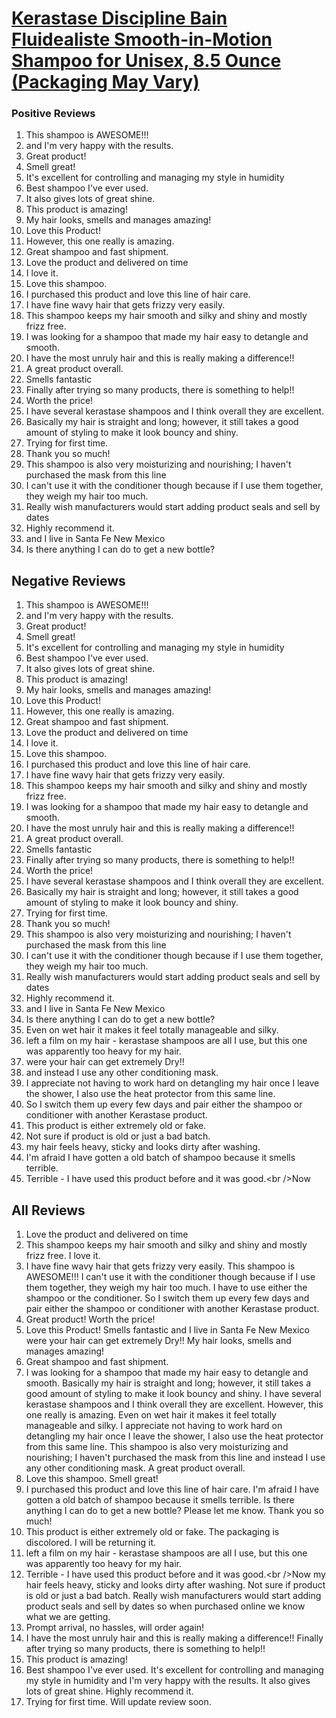# [Kerastase Discipline Bain Fluidealiste Smooth-in-Motion Shampoo for Unisex, 8.5 Ounce (Packaging May Vary)](https://products.checkmycream.com/products/Kerastase-Discipline-Bain-Fluidealiste-Smooth-in-Motion-Shampoo-for-Unisex-8.5-Ounce-(Packaging-May-Vary).html)

### Positive Reviews

<ol>
      <li>This shampoo is AWESOME!!!</li>
      <li>and I&#x27;m very happy with the results.  </li>
      <li>Great product!</li>
      <li>Smell great!</li>
      <li>It&#x27;s excellent for controlling and managing my style in humidity</li>
      <li>Best shampoo I&#x27;ve ever used.  </li>
      <li>It also gives lots of great shine.  </li>
      <li>This product is amazing!</li>
      <li>My hair looks, smells and manages amazing!</li>
      <li>Love this Product!</li>
      <li>However, this one really is amazing.</li>
      <li>Great shampoo and fast shipment.</li>
      <li>Love the product and delivered on time</li>
      <li>I love it.</li>
      <li>Love this shampoo.  </li>
      <li>I purchased this product and love this line of hair care.</li>
      <li>I have fine wavy hair that gets frizzy very easily.</li>
      <li>This shampoo keeps my hair smooth and silky and shiny and mostly frizz free.</li>
      <li>I was looking for a shampoo that made my hair easy to detangle and smooth.</li>
      <li>I have the most unruly hair and this is really making a difference!!</li>
      <li>A great product overall.</li>
      <li>Smells fantastic</li>
      <li>Finally after trying so many products, there is something to help!!</li>
      <li>Worth the price!</li>
      <li>I have several kerastase shampoos and I think overall they are excellent.</li>
      <li>Basically my hair is straight and long; however, it still takes a good amount of styling to make it look bouncy and shiny.</li>
      <li>Trying for first time.</li>
      <li>Thank you so much!</li>
      <li>This shampoo is also very moisturizing and nourishing; I haven&#x27;t purchased the mask from this line</li>
      <li>I can&#x27;t use it with the conditioner though because if I use them together, they weigh my hair too much.</li>
      <li>Really wish manufacturers would start adding product seals and sell by dates</li>
      <li>Highly recommend it.</li>
      <li>and I live in Santa Fe New Mexico</li>
      <li>Is there anything I can do to get a new bottle?</li>
</ol>


<h2>Negative Reviews</h2>
<ol>
<li> This shampoo is AWESOME!!!</li>
<li> and I&#x27;m very happy with the results.  </li>
<li> Great product!</li>
<li> Smell great!</li>
<li> It&#x27;s excellent for controlling and managing my style in humidity</li>
<li> Best shampoo I&#x27;ve ever used.  </li>
<li> It also gives lots of great shine.  </li>
<li> This product is amazing!</li>
<li> My hair looks, smells and manages amazing!</li>
<li> Love this Product!</li>
<li> However, this one really is amazing.</li>
<li> Great shampoo and fast shipment.</li>
<li> Love the product and delivered on time</li>
<li> I love it.</li>
<li> Love this shampoo.  </li>
<li> I purchased this product and love this line of hair care.</li>
<li> I have fine wavy hair that gets frizzy very easily.</li>
<li> This shampoo keeps my hair smooth and silky and shiny and mostly frizz free.</li>
<li> I was looking for a shampoo that made my hair easy to detangle and smooth.</li>
<li> I have the most unruly hair and this is really making a difference!!</li>
<li> A great product overall.</li>
<li> Smells fantastic</li>
<li> Finally after trying so many products, there is something to help!!</li>
<li> Worth the price!</li>
<li> I have several kerastase shampoos and I think overall they are excellent.</li>
<li> Basically my hair is straight and long; however, it still takes a good amount of styling to make it look bouncy and shiny.</li>
<li> Trying for first time.</li>
<li> Thank you so much!</li>
<li> This shampoo is also very moisturizing and nourishing; I haven&#x27;t purchased the mask from this line</li>
<li> I can&#x27;t use it with the conditioner though because if I use them together, they weigh my hair too much.</li>
<li> Really wish manufacturers would start adding product seals and sell by dates</li>
<li> Highly recommend it.</li>
<li> and I live in Santa Fe New Mexico</li>
<li> Is there anything I can do to get a new bottle?</li>
<li> Even on wet hair it makes it feel totally manageable and silky.</li>
<li> left a film on my hair - kerastase shampoos are all I use, but this one was apparently too heavy for my hair.</li>
<li> were your hair can get extremely Dry!!</li>
<li> and instead I use any other conditioning mask.</li>
<li> I appreciate not having to work hard on detangling my hair once I leave the shower, I also use the heat protector from this same line.</li>
<li> So I switch them up every few days and pair either the shampoo or conditioner with another Kerastase product.</li>
<li> This product is either extremely old or fake.</li>
<li> Not sure if product is old or just a bad batch.</li>
<li> my hair feels heavy, sticky and looks dirty after washing.</li>
<li> I&#x27;m afraid I have gotten a old batch of shampoo because it smells terrible.  </li>
<li> Terrible - I have used this product before and it was good.&lt;br /&gt;Now</li>
</ol>

<h2>All Reviews</h2>

<ol>
    <li> Love the product and delivered on time</li>
    <li> This shampoo keeps my hair smooth and silky and shiny and mostly frizz free. I love it.</li>
    <li> I have fine wavy hair that gets frizzy very easily. This shampoo is AWESOME!!! I can&#x27;t use it with the conditioner though because if I use them together, they weigh my hair too much. I have to use either the shampoo or the conditioner. So I switch them up every few days and pair either the shampoo or conditioner with another Kerastase product.</li>
    <li> Great product! Worth the price!</li>
    <li> Love this Product! Smells fantastic and I live in Santa Fe New Mexico were your hair can get extremely Dry!! My hair looks, smells and manages amazing!</li>
    <li> Great shampoo and fast shipment.</li>
    <li> I was looking for a shampoo that made my hair easy to detangle and smooth. Basically my hair is straight and long; however, it still takes a good amount of styling to make it look bouncy and shiny. I have several kerastase shampoos and I think overall they are excellent. However, this one really is amazing. Even on wet hair it makes it feel totally manageable and silky. I appreciate not having to work hard on detangling my hair once I leave the shower, I also use the heat protector from this same line. This shampoo is also very moisturizing and nourishing; I haven&#x27;t purchased the mask from this line and instead I use any other conditioning mask. A great product overall.</li>
    <li> Love this shampoo.  Smell great!</li>
    <li> I purchased this product and love this line of hair care. I&#x27;m afraid I have gotten a old batch of shampoo because it smells terrible.  Is there anything I can do to get a new bottle? Please let me know. Thank you so much!</li>
    <li> This product is either extremely old or fake. The packaging is discolored. I will be returning it.</li>
    <li> left a film on my hair - kerastase shampoos are all I use, but this one was apparently too heavy for my hair.</li>
    <li> Terrible - I have used this product before and it was good.&lt;br /&gt;Now my hair feels heavy, sticky and looks dirty after washing. Not sure if product is old or just a bad batch. Really wish manufacturers would start adding product seals and sell by dates so when purchased online we know what we are getting.</li>
    <li> Prompt arrival, no hassles, will order again!</li>
    <li> I have the most unruly hair and this is really making a difference!! Finally after trying so many products, there is something to help!!</li>
    <li> This product is amazing!</li>
    <li> Best shampoo I&#x27;ve ever used.  It&#x27;s excellent for controlling and managing my style in humidity and I&#x27;m very happy with the results.  It also gives lots of great shine.  Highly recommend it.</li>
    <li> Trying for first time. Will update review soon.</li>
</ol>




